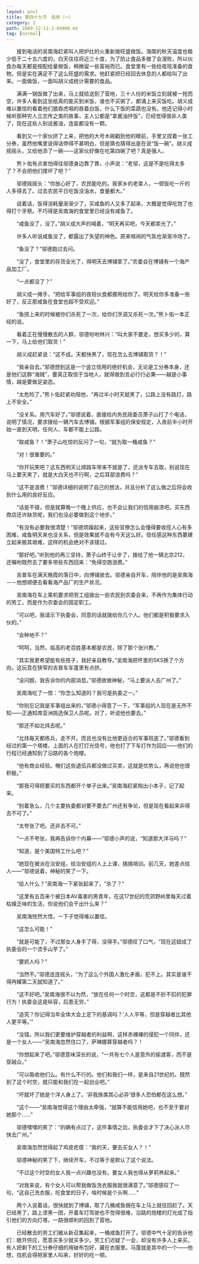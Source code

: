 ```yaml
---
layout: post
title: 第四十九节　信用（一）
category: 2
path: 2009-12-11-2-04900.md
tag: [normal]
---
```


　　接到电话的吴南海赶紧叫人把炉灶的火重新拨旺盛做饭。海南的秋天温度也极少低于二十五六度的，白天往往将近三十度，为了防止食品多做了会溲败，所以伙食办每天都是按配给量做饭，稍微留一些富裕而已。食堂里有一些给夜班准备的食物，但是实在满足不了这么旺盛的需求。他赶紧把已经回去休息的人都给叫了出来。一面做饭，一面叫胡义成统计需要的食品。

　　满满一锅饭做了出来，马上就给送到了营地，三十人份的米饭立刻就被一抢而空，许多人看到这张纸真的能买到米饭，谁也不买粥了，都涌上来买饭吃。胡义成难以置信的看着他们狼吞虎咽的吞着白饭，什么下饭的菜蔬也没有。他还记得小时候听那种穷人立志传之类的故事，主人公都是“拿酱油拌饭”，已经觉得很非人类了，现在这些人别说酱油，连盐都没有一颗。

　　看到又一个家伙挤了上来，把他的大号木碗戳到他的眼前，手里又捏着一张工分券，虽然他嘴里说得话停得不甚明白，但是猜也猜得出是在说“饭一碗”。胡义成摇摇头，又给他添了一碗――这家伙好像在吃第四碗了吧？真是强人。

　　熊卜佑有点害怕得往邬德身边靠了靠，小声说：“老邬，这是不是吃得太多了？不会把他们撑坏了吧？”

　　邬德摇摇头：“你放心好了，农民能吃的。我家乡的老辈人，一顿饭吃一斤的人多得去了。过去农民平日吃饭没油水，食量都大。”

　　说着话，饭得消耗量渐渐少了，买咸鱼的人又多了起来，大概是觉得吃饱了也得打个牙祭。不巧得是吴南海的食堂里已经没有咸鱼了。

　　“咸鱼没了，没了。”胡义成大声的喊着，“明天再买吧，今天都卖光了。”

　　许多人听说咸鱼没了，都露出了失望的神色。原来喧闹的气氛也渐渐冷场了。

　　“鱼没了？”邬德跑过去问。

　　“没了，食堂里的存货全光了，得明天去博铺拿了。”农委会在博铺有一个海产品加工厂。

　　“一点都没了？”

　　胡义成一摊手，“把给军事组的夜班伙食都挪用给你了。明天给你多准备一些好了，反正那咸鱼在食堂也超不受欢迎。”

　　“鱼捞上来的时候被你们杀死了一次，给你们烹调又杀死一次。”熊卜佑一本正经的说。

　　看着正在慢慢散去的人群，邬德吩咐林兴：“叫大家不要走，想买多少的，算一下，马上给他们取货！”

　　胡义成赶紧说：“这不成。天都快黑了，现在怎么去博铺取货？！”

　　“我亲自去。”邬德想到这是一个竖立信用的绝好机会，无论是工分券本身，还是他们这群“海贼”，要真正取信于当地人，就得做到言必行行必果――越是小事情，越是要做足姿态。

　　“太危险了，”熊卜佑赶紧劝阻他，“再过半小时天就黑了，公路上没有路灯，路上不安全。”

　　“没关系。用汽车好了。”邬德说着，直接给内务民政委员萧子山打了个电话，说明了情况，要求拨给一辆汽车去博铺。根据军事组的保安规定，入夜前半小时开始一直到天明，任何人、车都不能上公路。

　　“取咸鱼？！”萧子山吃惊的反问了一句，“就为取一桶咸鱼？”

　　“对！很重要的。”

　　“你开玩笑吧？这东西明天让顺路车带来不就是了，还派专车去取，别说现在马上要天黑了，就是大白天也不行啊，之后耳部浪费吗？”

　　“这不是浪费！”邬德详细的说明了自己的想法，并且分析了这么做之后将会收到什么用的良好反应。

　　“话是不错，但是就算晚一个晚上供应，也不会让我们的信用崩溃吧。买东西商店还许缺货呢，我们也没必要做到这个地步。”

　　“有没有必要我很清楚！”邬德烦躁起来，这些官僚怎么会懂得要收揽人心有多困难，咸鱼明天来也没关系，但是效果就不会有今天这么好。信任感这种东西要建立起来极其艰难，这样的机会绝对不该错过。

　　“那好吧。”听到他的再三坚持，萧子山终于让步了，拨给了他一辆北京212，还嘱咐既然去了要多带些东西回来：“免得空跑浪费。”

　　吉普车在满天晚霞的落日中，向博铺驶去。邬德亲自开车，陪伴他的是吴南海－－他想顺便去看看海产品厂的生产状况。

　　吴南海在车上乘机要求把劳工组拨出一些农民到农委会来，不再作为集体行动的劳工，而是作为农委会的固定职工。

　　“可以吧，我请示下执委会，同意的话就拨给你几个人。他们都是积极要求入伙的。”

　　“会种地不？”

　　“呵呵，当然，临高的老百姓基本都是农民，除了那个张兴教。”

　　“其实我更希望能有些孩子，我好亲自教导。”吴南海把怀里的SKS换了个方向，这玩意在狭窄的吉普车车蓬里有点挤。

　　“没问题，我告诉你的内部消息。”邬德故做神秘，“马上要派人去广州了。”

　　吴南海吃了一惊：“你怎么知道的？我可是执委之一。”

　　“你别忘记我是军事组出来的，”邬德小得意了一下，“军事组的人现在是无所不知――正通知席亚洲挑选保卫人员呢。对了，听说他也要去。”

　　“那还不如北炜去呢。”

　　“北炜每天都练兵，走不开。而且也没有比他更适合的军事班底了。”邬德看到经过的第一个塔楼，上面的人在打灯光信号，他也打了下车灯作为回应――他们的行程已经通知到了沿路的各个炮楼。

　　“他有商业经验。俺们这些退伍兵都没做过买卖，这就是优势么，再说他也很积极。”

　　“那我可得把要买的东西都开个单子出来。”吴南海赶紧掏出小本子，记了起来。

　　“别着急么，几个主要执委都对要不要去广州还有争论，但是现在看起来非得去不可了。”

　　“太夸张了吧。还非去不可。”

　　“一点不夸张，我再告诉你个内幕――”邬德小声的说，“知道那大洋马吗？”

　　“知道，是个美国特工什么吧？”

　　“她现在被派在治安组，给治安组的人上上课，搞搞培训。前几天，她差点给人――”邬德说着，神秘的笑了一下。

　　“给人什么？”吴南海一下紧张起来了，“杀了？”

　　“这里有五百来个被日本AV毒害的男青年，在这17世纪的荒郊野岭里每天过着枯燥乏味的生活，你说他们会干出什么来？”

　　吴南海恍然大悟，一下子觉得难以置信。

　　“这怎么可能！”

　　“就是可能了，不过那女人身手了得，没得手。”邬德叹了口气，“现在这妞成了执委会的一个烫手山芋了。”

　　“要抓人吗？”

　　“当然不。”邬德连连摇头，“为了这么个外国人激化矛盾，犯不上。其实是谁干得冉耀第二天就知道了。”

　　“这不好吧。”吴南海很不以为然，“放在任何一个时空，这都是不折不扣的犯罪行为！执委会这是纵容，后患无穷。”

　　“追究？你记得当年全体大会上定下的基调吗？‘人人平等，但是穿越者比其他人更平等。’”

　　“没错。所以我们更要维护穿越者的利益啊，这样赤裸裸的侵犯一个同伴，还是一个女人――”吴南海忽然住口了，萨琳娜算穿越者吗？！

　　“你想起来了吧。”邬德意味深长的说，“一共有七个人是意外的偷渡客，而不是穿越众。”

　　“可以吸收他们么。有什么不行的。他们和我们一样，是来自21世纪的。既然到了这个时空，就只能和我们在一起创业吧。”

　　“坏就坏了她是个洋人身上了。‘非我族类其心必异’很多人恐怕都在这么想。”

　　“这个――”吴南海觉得这个理由太牵强，“就算不能信用她吧，也不至于要对她那个……”

　　邬德嘿嘿的笑了：“的确有点过了，这件事情之后，执委会才下了决心派人尽快去广州。”

　　吴南海忽然觉得起了鸡皮疙瘩：“我的天，要去买女人？！”

　　邬德神秘的笑了下，继续开车，不过等于是默认了这个说法。

　　“不过这个时空的女人我一点兴趣也没有。要女人我也得从萝莉养起来。”

　　“对我来说，有个女人可以帮我做饭洗衣服我就很满意了。”邬德感叹了一句，“这自己洗衣服，吃食堂的日子，啥时候是个头啊……”

　　两个人说着话，很快就到了博铺，取了几桶咸鱼捆在车上马上就往回赶了。天已经黑了，路上漆黑一团，开着车灯驾驶也不觉得很难，沿路的炮楼的灯光成了指引他们的方向灯塔，一路很顺利的回到了营地。

　　已经散去的劳工们被从新召集起来，一桶咸鱼打开了。邬德中气十足的告诉他们：敞开供应，愿意买多少就买多少。劳工们迟疑了一会，却没有许多人上来买。有人把剩下的工分券仔细的用破布包好，藏在衣服里。马蓬就是其中的一个――他想，找机会得把家里人叫来，好好的吃一顿。
